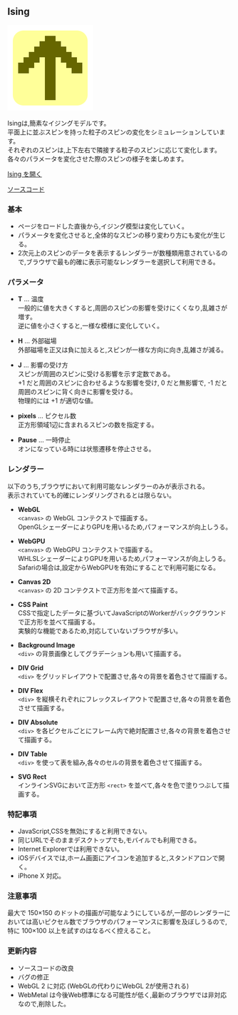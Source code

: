 ## Ising

![Ising](Icon.png "Ising")


Isingは,簡素なイジングモデルです。  
平面上に並ぶスピンを持った粒子のスピンの変化をシミュレーションしています。  
それぞれのスピンは,上下左右で隣接する粒子のスピンに応じて変化します。  
各々のパラメータを変化させた際のスピンの様子を楽しめます。

[Ising を開く](https://akimikimikimikimikimikimika.github.io/Ising/Ising.html "Ising")  

[ソースコード](https://github.com/akimikimikimikimikimikimika/Ising/ "ソースコード")

### 基本

- ページをロードした直後から,イジング模型は変化していく。
- パラメータを変化させると,全体的なスピンの移り変わり方にも変化が生じる。
- 2次元上のスピンのデータを表示するレンダラーが数種類用意されているので,ブラウザで最も的確に表示可能なレンダラーを選択して利用できる。

### パラメータ

- **T** … 温度  
	一般的に値を大きくすると,周囲のスピンの影響を受けにくくなり,乱雑さが増す。  
	逆に値を小さくすると,一様な模様に変化していく。

- **H** … 外部磁場  
	外部磁場を正又は負に加えると,スピンが一様な方向に向き,乱雑さが減る。
  
- **J** … 影響の受け方  
	スピンが周囲のスピンに受ける影響を示す定数である。  
	+1 だと周囲のスピンに合わせるような影響を受け, 0 だと無影響で, -1 だと周囲のスピンに背く向きに影響を受ける。  
	物理的には +1 が適切な値。
  
- **pixels** … ピクセル数  
	正方形領域1辺に含まれるスピンの数を指定する。

- **Pause** … 一時停止  
	オンになっている時には状態遷移を停止させる。

### レンダラー
以下のうち,ブラウザにおいて利用可能なレンダラーのみが表示される。  
表示されていても的確にレンダリングされるとは限らない。

- **WebGL**  
	`<canvas>` の WebGL コンテクストで描画する。  
	OpenGLシェーダーによりGPUを用いるため,パフォーマンスが向上しうる。

- **WebGPU**  
	`<canvas>` の WebGPU コンテクストで描画する。  
	WHLSLシェーダーによりGPUを用いるため,パフォーマンスが向上しうる。  
	Safariの場合は,設定からWebGPUを有効にすることで利用可能になる。

- **Canvas 2D**  
	`<canvas>` の 2D コンテクストで正方形を並べて描画する。

- **CSS Paint**  
	CSSで指定したデータに基づいてJavaScriptのWorkerがバックグラウンドで正方形を並べて描画する。  
	実験的な機能であるため,対応していないブラウザが多い。

- **Background Image**  
	`<div>` の背景画像としてグラデーションも用いて描画する。

- **DIV Grid**  
	`<div>` をグリッドレイアウトで配置させ,各々の背景を着色させて描画する。

- **DIV Flex**  
	`<div>` を縦横それぞれにフレックスレイアウトで配置させ,各々の背景を着色させて描画する。

- **DIV Absolute**  
	`<div>` を各ピクセルごとにフレーム内で絶対配置させ,各々の背景を着色させて描画する。

- **DIV Table**  
	`<div>` を使って表を組み,各々のセルの背景を着色させて描画する。

- **SVG Rect**  
	インラインSVGにおいて正方形 `<rect>` を並べて,各々を色で塗りつぶして描画する。


### 特記事項
- JavaScript,CSSを無効にすると利用できない。
- 同じURLでそのままデスクトップでも,モバイルでも利用できる。
- Internet Explorerでは利用できない。
- iOSデバイスでは,ホーム画面にアイコンを追加すると,スタンドアロンで開く。
- iPhone X 対応。

### 注意事項
最大で 150×150 のドットの描画が可能なようにしているが,一部のレンダラーにおいては高いピクセル数でブラウザのパフォーマンスに影響を及ぼしうるので,特に 100×100 以上を試すのはなるべく控えること。

### 更新内容
- ソースコードの改良
- バグの修正
- WebGL 2 に対応 (WebGLの代わりにWebGL 2が使用される)
- WebMetal は今後Web標準になる可能性が低く,最新のブラウザでは非対応なので,削除した。